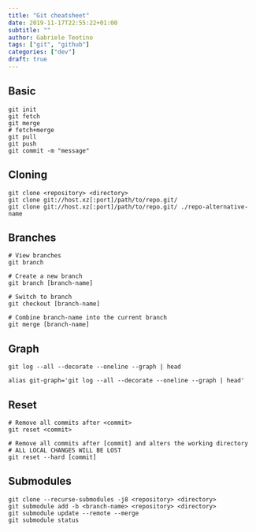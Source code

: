 ```yaml
---
title: "Git cheatsheet"
date: 2019-11-17T22:55:22+01:00
subtitle: ""
author: Gabriele Teotino
tags: ["git", "github"]
categories: ["dev"]
draft: true
---
```


## Basic

    git init
    git fetch
    git merge
    # fetch+merge
    git pull
    git push
    git commit -m "message"

## Cloning

    git clone <repository> <directory>
    git clone git://host.xz[:port]/path/to/repo.git/
    git clone git://host.xz[:port]/path/to/repo.git/ ./repo-alternative-name

## Branches

    # View branches
    git branch

    # Create a new branch
    git branch [branch-name]

    # Switch to branch
    git checkout [branch-name]

    # Combine branch-name into the current branch
    git merge [branch-name]

## Graph

    git log --all --decorate --oneline --graph | head

    alias git-graph='git log --all --decorate --oneline --graph | head'

## Reset

    # Remove all commits after <commit>
    git reset <commit>

    # Remove all commits after [commit] and alters the working directory
    # ALL LOCAL CHANGES WILL BE LOST
    git reset --hard [commit]

## Submodules

    git clone --recurse-submodules -j8 <repository> <directory>
    git submodule add -b <branch-name> <repository> <directory>
    git submodule update --remote --merge
    git submodule status
